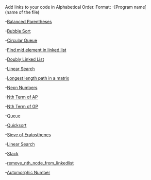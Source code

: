 Add links to your code in Alphabetical Order.
Format:
-[Program name](name of the file)

-[Balanced Parentheses](balanced_parentheses.py)

-[Bubble Sort](Bubble_Sort.py)

-[Circular Queue](CircularQueue.py)


-[Find mid element in linked list](find_mid_element_in_linkedlist.py)

-[Doubly Linked List](Doubly_Linked_List.py)

-[Linear Search](Linear_Search.py)

-[Longest length path in a matrix](LongestPath_Matrix.py)


-[Neon Numbers](neon_numbers.py)

-[Nth Term of AP](nth_term_of_ap.py)

-[Nth Term of GP](nth_term_of_gp.py)

-[Queue](Queue.py)

-[Quicksort](quicksort.py)

-[Sieve of Eratosthenes](Sieve_of_Eratosthenes.py)

-[Linear Search](Linear_Search.py)

-[Stack](stack.py)


-[remove_nth_node_from_linkedlist](remove_nth_node_from_linkedlist.py)

-[Automorphic Number](automorphic.py)


